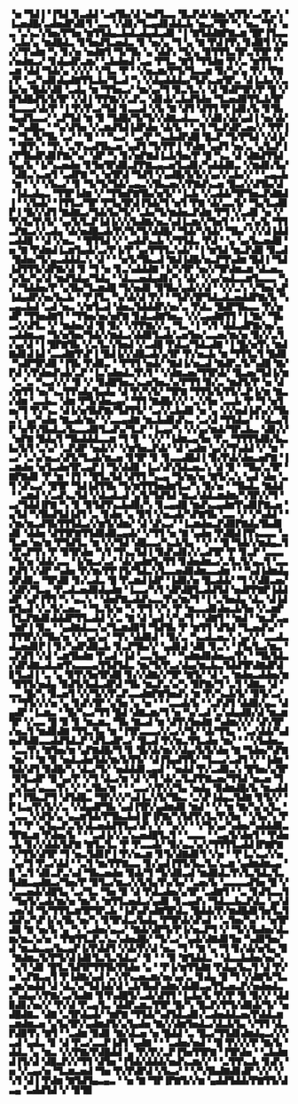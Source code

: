 ▝▅▝▜▟▐▝▐▜▟▝▊▃▟▟▝▃▅▜▙▞▟▝▅▟▜▃▃▝█▃▛▟▞▟▅▞▅▜▜▞▃▞▛▃▚▝▐▃▅▟█▞▃▟▅▟▛▟▊▜▝▃▃▝▞▟▊▞▜▃▄▟▊▟▟▃▙▝▅▃▞▜▛▝▚▝▅▃▝▜▚▝▄▃▝▃▚▃▚▜▅▞▛▜▅▝▆▜▜▟▄▃▙▟▃▟▄▟▃▟▊▝▐▝▇▜▟▟▇▛▇▃▆▝█▛▐▜▃▃▝▃▙▞▄▝▆▟█▟▃▝▊▜▅▟▜▃▅▟▃▝▊▝▅▞▄▝▜▝▄▝▇▝▛▟▐▜▚▝▊▟▉▜▝▞▅▞▞▜▚▟▆▝▚▝▊▞▅▝▅▟▇▜▝▜▞▜▙▝▄▝▟▟▚▝▜▞▄▝▉▜▜▜▃▜▛▃▜▜▛▝▛▞▅▟▆▃▞▝▊▟▄▟▛▃▆▞▝▃▙▟▅▟▝▃▄▝▛▜▃▝▇▜▝▜▜▟▆▝▛▞▃▝▆▜▜▝▝▃▆▝▟▟▝▜▟▞▄▝▞▞▞▝▞▜▃▝▛▝▝▞▅▃▆▞▛▜▞▜▃▃▆▝▉▞▚▞▄▝▛▞▝▛▇▞▛▝▃▞▚▟▊▟▄▟▇▜▜▃▙▞▜▃▟▝▚▝▞▟▄▟▟▟▄▞▜▟▚▃▅▜▛▃▝▟▐▃▙▞▞▃▙▞▅▝█▟▞▟▉▝▃▟▄▝▆▝▜▜▅▃▞▝▆▞▄▞▜▝▉▃▜▃▚▝▟▝▉▟▛▜▛▞▛▝█▝▞▟▜▟█▟▜▞▙▜▛▝▞▟▐▝▛▛▇▞▞▃▛▃▝▟▊▟▞▃▙▟▜▟▅▝▜▃▅▟▉▜▜▃▙▜▛▜▃▃▃▞▟▞▛▝▐▝▛▞▛▃▞▜▟▝▊▃▃▟▝▞▙▝▇▝▟▜▝▟▜▜▝▛▐▟▊▞▙▝▊▜▙▜▄▟▜▃▃▞▝▃▛▜▟▝▆▝▉▝▜▟█▞▜▞▜▞▞▟▇▃▟▃▃▝▞▟▊▞▟▞▄▟▐▝▅▞▟▞▅▞▚▟█▃▝▝▚▞▟▜▅▝▞▃▆▟▜▟▐▟▛▟▅▝▟▞▙▝▝▃▜▝▜▃▛▟▛▃▅▞▞▝▛▛▐▃▝▜▃▜▞▜▙▝▃▞▝▝█▝▝▝▚▃▞▝▃▞▛▝▚▃▙▟▛▟█▝█▃▛▝▜▞▛▜▟▝▞▟▐▞▝▝█▜▚▝▝▜▚▝▃▜▚▃▟▜▙▃▅▝▄▟▜▝▜▞▛▛▐▝▛▟▆▝▄▟▜▝▅▞▃▝▄▜▃▛▐▞▛▜▙▟▛▟▊▛▇▞▚▞▝▟▛▝▚▝▊▞▅▛▇▟▐▃▙▜▅▞▛▝█▝▚▃▝▟▝▟▇▟▜▜▟▜▄▞▙▝▐▞▚▃▅▟▅▝▊▜▅▜▛▟▉▃▛▛▇▃▄▃▅▜▃▟▊▞▚▟▟▟▉▃▝▞▆▟▊▞▙▞▝▟▉▃▚▃▅▜▝▃▟▛▇▝▚▝▅▜▛▟▝▜▟▜▝▞▄▟█▞▙▜▞▞▄▞▞▃▙▞▞▝▝▃▄▃▙▝▆▝▝▞▝▞▙▃▞▝▊▝▜▞▜▞▜▟▞▃▄▃▚▜▙▃▅▞▞▛▇▟▚▃▅▝█▃▞▞▟▜▙▞▟▝▐▟▃▟▄▃▝▜▜▛▐▟▆▝▞▝▜▜▅▛▇▜▙▞▅▜▞▝▐▃▙▝▞▃▟▟▞▜▛▜▅▃▛▟▇▟▐▝▝▞▙▟▞▝▐▜▜▃▞▜▛▝▛▜▄▜▛▟▐▜▟▞▜▝▅▜▝▛▇▝▟▞▃▃▜▞▝▜▄▜▃▟▉▛▐▝█▞▞▟▜▝▇▟▇▃▞▜▟▞▙▞▜▞▝▃▙▞▜▞▆▟▅▃▛▟▆▝▛▜▝▞▃▟▊▝▅▝▞▜▚▜▄▜▚▜▞▝▄▞▙▜▃▛▐▟▐▞▞▞▙▟▇▞▅▃▚▟▐▃▆▞▞▜▅▜▝▝▝▃▚▞▙▝▜▜▃▛▇▃▞▞▃▟▄▝▟▞▅▟█▃▟▞▛▞▜▞▜▞▟▟█▞▝▜▟▞▚▜▟▞▝▜▙▞▝▞▞▟▐▟▟▃▟▟█▝▝▟▝▞▅▃▝▝█▜▜▟▝▞▝▃▟▟▚▃▙▝▞▜▜▟▃▝▛▟▝▝▄▝▄▞▙▃▅▟█▝▅▝▇▝▛▟▆▟▐▃▆▜▄▟▞▃▞▛▐▞▛▝▄▞▛▜▜▃▚▟▞▝▐▝▆▜▟▝▆▃▛▟▉▝▉▃▟▝█▟▅▞▜▞▄▃▟▟▟▃▚▝▟▝▝▝▅▜▞▜▙▃▟▝▇▟▐▟█▞▅▃▛▜▚▟▆▝█▟▐▝▜▟▐▟▜▜▜▞▟▛▇▞▟▝▊▝▜▝▅▝▊▃▚▟▟▟▇▝▐▞▚▜▛▝▅▞▞▜▛▟▆▃▆▝▟▃▅▃▚▞▙▞▚▞▟▝▆▟▜▟▄▞▜▟▄▝▝▟▃▃▅▟▄▟▊▞▚▝▟▞▝▞▄▞▅▟▃▃▆▜▃▃▃▝▚▞▝▜▟▟▅▞▛▝▄▜▙▞▜▃▆▟█▝▜▞▅▟▊▝▉▜▙▞▄▟▞▞▟▝▝▞▞▃▚▝▞▜▅▞▄▛▐▟▄▟▛▞▅▞▙▃▙▝▝▛▐▜▃▝▚▞▟▞▟▝▛▞▝▝▜▟▚▜▛▜▟▃▟▃▅▟▟▛▇▞▙▝▚▃▄▃▙▟▝▃▟▝▅▃▝▞▆▜▃▟▝▟▅▃▜▟▟▟▛▞▅▞▃▝▛▟▃▝█▟▛▜▙▃▃▝▛▞▅▟▛▝▜▜▅▟▇▜▝▝▜▜▅▞▅▞▅▛▇▝▊▟▃▟▇▜▅▃▝▞▞▃▄▟▇▜▜▝▐▝▇▞▝▜▙▃▞▞▟▜▃▝▞▝▆▟▅▞▟▝█▝▉▞▝▞▛▛▇▞▞▃▝▜▃▝▐▝▚▜▝▟▟▃▟▛▇▞▅▞▃▃▟▟▆▃▄▝▜▞▅▜▅▞▜▟▞▞▆▟▃▞▟▟▉▜▃▟▞▃▅▜▅▞▃▃▅▞▆▞▅▝▉▞▞▃▜▞▄▞▟▝▐▝█▛▇▜▙▝▞▃▜▃▚▜▅▟▝▞▃▟█▝▛▟▃▞▜▟▃▟▇▝▐▝█▞▅▜▚▝▆▟▇▟▊▟▐▟▝▃▃▟▇▜▚▛▐▝█▟▐▞▞▟█▃▟▞▄▜▛▝▛▞▅▃▙▝▆▝▜▜▜▃▜▝█▟▉▝▚▟▛▜▛▟▉▝▐▜▙▝▛▟▉▃▝▝▛▜▜▝▅▟▞▝▇▟▐▞▅▃▟▝▇▟▛▃▜▞▚▟█▝▇▞▛▟▝▞▛▟▅▟▚▟▞▃▛▝▐▃▚▟▅▟▃▜▚▜▝▝▞▟▆▃▅▞▜▜▛▟▞▝█▃▅▞▜▟▐▞▆▝▃▝▃▝▚▃▞▞▞▝▉▝▞▝▉▟█▜▅▃▚▃▅▜▅▃▚▞▛▜▜▝▉▞▃▝▆▟▜▞▛▝▅▝▟▞▆▜▜▝▅▞▚▃▜▜▚▟▄▜▄▟▄▝▟▝▛▞▚▜▞▝▜▛▇▝▜▜▜▞▙▜▜▞▃▛▐▞▆▝▇▃▞▟▆▝▃▃▙▃▝▟▆▝▛▜▞▟▅▃▄▞▝▜▜▝▇▟█▞▞▞▝▃▚▜▅▝▃▃▙▝▛▝▜▝▅▜▅▞▜▝▛▞▚▃▝▟▐▞▅▜▙▛▇▞▜▟▜▜▞▝▃▞▞▃▙▟▉▝▅▝▄▝▞▞▅▟▐▟▚▞▞▜▙▃▚▝▄▞▚▟▅▝▇▃▟▞▆▞▝▞▃▃▄▟▇▝▆▃▙▟▊▟▚▃▝▃▞▟▝▜▜▟▄▞▝▝▟▃▄▜▛▝▅▜▚▜▙▟▃▞▙▃▃▟▉▜▃▟▚▞▜▃▛▝▐▃▄▞▚▝▞▞▄▞▆▟▞▜▛▃▙▃▝▟▊▞▞▝▅▛▇▝█▟▄▜▝▜▙▟▟▟▃▃▆▝▜▝▊▝▝▞▞▝▐▟▆▃▄▜▅▝▛▃▝▜▜▜▜▟▉▞▙▃▙▞▙▜▝▃▚▞▝▃▛▟▛▝▅▟▞▞▝▞▆▜▅▃▛▟▞▝▟▝▃▟▆▝▄▞▞▜▚▟▟▝▞▝▆▝▃▞▝▃▚▞▅▃▞▟▜▞▜▃▟▞▆▃▅▝▊▜▛▝▊▝▊▃▃▟█▟▐▝▉▞▛▟▞▟▅▃▅▛▇▝▐▃▆▟▅▝▅▜▃▟▅▜▛▃▄▛▐▝▜▞▟▟▉▝▐▃▞▟▚▜▟▃▅▃▚▝▟▝█▝▝▜▙▞▃▜▛▝▇▛▇▟▊▝▛▝▆▝▐▜▝▝█▜▃▜▟▝▟▜▜▝▚▃▄▝▜▞▆▞▅▝▇▜▞▃▚▝▄▟▝▟▅▝▃▜▝▟▚▃▞▝█▜▛▝▜▟▐▟▜▜▙▝▜▞▆▜▜▜▅▟▆▜▃▞▚▝▉▞▅▝▝▜▙▟▃▝▇▟▟▝▝▃▆▟▝▞▃▟▚▃▜▟▝▞▟▃▟▃▟▝▄▜▞▜▟▜▟▝▆▃▞▟▟▃▆▟▆▞▚▜▛▞▞▜▝▃▞▜▟▟▐▛▇▝▚▝▊▝▉▜▟▜▚▃▙▟▉▞▚▝▊▃▄▟█▝▆▟▚▃▄▟▆▜▚▟▊▛▇▃▅▝▄▜▟▝▚▜▙▟▜▟▐▟▜▝▃▝▊▟▅▝▄▝▉▜▝▞▅▃▟▞▚▛▇▜▙▝▃▃▝▞▝▞▚▟▟▝▝▞▆▞▆▃▟▜▙▜▜▜▟▃▞▞▆▜▞▟▆▞▝▟▝▟▚▃▞▝▐▃▆▟▅▃▛▟▉▛▇▟▄▜▙▟▊▟▊▝▟▟▅▝▟▜▜▛▇▜▜▟▉▟▉▃▄▟▞▝▞▜▜▝▅▝▇▝▄▟▅▝▛▟█▟▐▜▚▃▃▃▝▃▜▃▆▝▅▞▆▝▛▜▟▜▃▝▆▝▞▞▜▟▝▟█▃▃▞▚▃▙▜▄▝▝▞▝▝█▝▜▟▞▞▆▟▄▃▜▞▛▃▛▜▚▝▛▝▉▜▛▟▅▝▚▜▝▜▚▃▜▟▐▝▉▟▚▟▊▞▞▃▟▜▛▝▛▝▊▃▛▝▃▃▃▝▜▞▅▝▟▟▞▃▃▝▐▞▆▃▞▃▞▝▟▞▄▟▆▜▄▜▜▝▊▟▅▟▆▃▞▃▜▃▜▞▄▃▜▝▃▃▛▟▜▝▞▟▛▝▚▟▅▝▛▞▆▞▛▛▐▜▞▜▟▃▚▜▃▃▅▟▉▟▆▃▃▟▆▝▝▝▚▟▐▟▆▟▄▟▛▟▉▃▝▜▛▟▉▝▊▞▃▟▃▝█▝▛▃▆▟▐▟▛▝▐▟▉▞▅▝█▃▟▟▞▝▜▝▞▟▉▃▅▞▞▟▛▞▜▃▄▝▛▃▟▃▅▟▉▟▄▟▆▝▐▃▃▞▚▜▝▟▛▟█▜▃▟▟▜▟▝▅▟▛▛▇▛▐▟▟▟▛▝▄▛▐▜▜▝▚▝▄▃▚▝▝▟▅▛▇▃▟▟▚▃▃▜▚▞▆▞▜▝▐▝▃▜▅▟▄▝▟▃▝▟▐▟▆▜▄▟▝▞▃▜▞▃▅▃▝▝▜▃▜▞▅▝▚▝▛▜▝▞▚▝▛▝▆▃▃▟▊▟▅▃▙▜▅▝▞▃▆▛▐▜▃▛▇▟▊▟▟▟▛▜▜▃▟▟▝▞▃▝▇▝▟▝▄▟▝▞▚▞▜▝▝▟▇▜▝▝▆▟▝▝▆▃▛▃▄▝▆▛▐▝▉▃▝▝▄▟▇▟▃▃▚▞▜▃▆▟▉▜▝▜▟▜▙▝▛▝▆▜▜▝▟▜▟▝▜▃▅▟▚▞▝▜▜▜▛▞▞▜▙▞▅▝▞▝▄▞▄▞▝▜▚▝▟▟▉▟▝▝▉▞▃▝▚▃▟▃▅▃▚▝▄▞▞▝▃▃▟▃▟▃▅▟▊▛▐▝▊▞▚▟▛▟▉▃▙▝▊▃▛▜▙▞▞▝▄▟▊▟▝▟▉▝▊▃▚▝▐▜▄▜▃▞▆▃▝▃▛▟▜▝▞▟▝▃▆▜▙▟▆▝▛▃▟▝▐▟▝▃▃▜▄▞▝▝▚▟▆▟▉▟▅▃▄▜▚▝▝▜▙▜▟▃▞▟▛▟▇▃▟▃▆▜▚▃▃▃▄▜▜▟▜▟▃▝▆▞▜▞▛▃▞▟▄▞▆▃▙▃▜▟▟▜▛▟▇▟▛▟▊▜▃▟▐▝▃▝▄▝▉▜▚▜▅▜▛▟█▝▊▞▞▟▇▞▞▜▛▝▇▜▞▝▟▝▃▝▆▟▅▃▟▟▅▞▆▝█▜▜▞▅▟▄▝▉▟▜▞▙▟▃▟▛▟▝▜▙▝▆▃▛▃▚▞▚▝▉▛▇▞▜▝▃▜▝▟▇▃▝▟▝▃▃▝█▞▚▝▉▃▅▜▝▞▞▜▞▞▛▃▛▃▃▟▆▛▇▜▅▟▚▝▆▝▛▞▚▃▙▜▞▝▉▜▞▃▞▝▝▜▜▞▞▞▅▝▄▝▊▟▚▜▛▝▄▜▅▝▄▝▅▝▝▝▃▃▟▞▙▝▝▃▛▟▜▝▟▟▉▞▄▃▝▟▄▟▛▝▐▃▆▃▝▝█▞▚▃▞▜▜▝█▟▝▟▇▃▆▞▜▝▅▝▚▞▃▟▝▃▚▟▄▟▉▞▟▝▆▃▆▜▛▝▞▃▃▝█▝▉▝▊▝▆▃▆▃▝▜▙▝▇▃▟▝▆▝▟▜▚▜▅▟▇▝▚▟▆▞▞▞▝▟▚▜▛▞▅▃▜▝▆▟▉▟▇▝▜▜▃▜▄▝▆▝▐▜▛▃▃▃▞▞▃▞▞▜▞▝▟▞▜▜▄▝▝▃▞▟▟▞▚▟▅▟▜▟▉▃▃▟▟▜▟▃▛▝▟▜▃▟▛▃▞▝█▃▟▝▛▞▆▃▜▜▃▟▅▝▆▞▝▝▝▞▙▟▅▃▝▃▃▜▚▝▇▜▅▞▆▝▄▛▇▟█▞▜▝▊▝█▞▟▞▆▞▞▟▄▞▙▜▞▟▅▝▇▝▜▟▅▞▚▛▇▝▆▞▝▝▇▝▉▝▅▟▃▟▅▜▟▞▆▞▙▜▜▞▝▟▐▜▄▟▜▜▞▝▜▃▃▞▃▟▜▝▞▝▐▟▆▝▜▟▞▟▜▝▉▟█▞▚▝▟▃▞▜▞▝▅▟▟▟▊▃▄▟▝▝▅▟▟▝▛▞▃▟▉▃▚▝█▜▅▞▄▜▛▝▉▜▃▟▛▝█▝▄▞▛▝▞▜▝▟▃▞▆▝▟▝▞▜▝▟▞▃▜▃▛▛▇▃▅▞▜▜▟▝▅▃▅▝▜▝▄▜▃▞▄▃▃▜▚▝▞▝▃▜▙▞▆▝▝▝▃▃▞▞▛▞▞▜▄▝▅▟▄▝▉▟▆▟█▞▙▝▆▃▟▟▛▝▐▜▙▃▛▜▝▟▜▟█▃▝▜▛▞▞▞▚▟▐▃▚▜▞▜▙▃▝▃▚▛▐▟▄▃▜▟▇▝▊▜▞▞▝▛▐▃▄▜▚▜▞▞▃▝▞▟▄▟▛▜▙▝▄▟▐▜▛▞▄▟▆▟▉▝▆▟▝▝▞▝▆▝▇▞▚▞▄▜▃▝▝▃▃▝▞▟▜▞▄▝▄▃▆▜▟▞▛▜▙▃▙▟▐▛▐▛▇▞▚▜▟▜▚▜▃▜▚▜▅▝▝▞▙▞▚▝▛▜▝▝▛▝▄▜▄▃▛▃▜▞▟▃▅▟▟▜▜▃▞▟▚▝▞▝▚▞▞▝▝▞▜▞▄▞▚▟▅▞▚▟▟▟▉▃▜▛▇▃▆▝▛▟▅▞▙▝▝▝▃▟▐▞▞▃▚▃▅▟█▜▃▜▝▝▃▃▃▝▝▃▄▜▞▟▅▜▝▝▛▟▅▃▙▝▊▞▞▟▟▞▙▛▇▝▇▜▃▜▃▝▛▝▛▃▃▟▞▝▉▞▄▃▚▞▞▜▜▜▜▃▟▟▐▛▇▛▇▝▞▜▜▞▟▜▛▝▜▝▅▃▜▟▊▛▐▝▛▞▅▃▆▝▊▜▞▟▇▟▊▜▝▞▅▝▝▛▐▃▚▃▞▞▅▝▄▞▜▝▛▃▞▟▟▝▝▃▜▝▆▞▛▛▇▃▃▝▊▞▄▟▐▜▜▞▙▃▜▃▚▃▆▝▄▟▆▟▆▃▄▝▉▝▃▜▝▟▊▃▛▃▚▟▝▜▙▃▅▟▅▝▉▟▞▜▝▜▞▟▉▃▟▝▆▟▉▟▃▜▚▜▃▜▟▃▜▃▜▟▇▃▄▟▇▃▞▜▅▞▛▝▉▜▃▞▆▃▞▞▙▜▄▜▚▞▙▞▝▃▅▞▙▝▃▃▃▃▟▜▅▝█▝▞▞▃▃▅▟▞▟█▜▄▝▃▞▜▃▝▜▅▝▉▝▟▝▛▟▃▟▅▞▄▜▛▝▃▟▇▜▝▝▃▝▊▟▜▃▃▜▝▜▅▜▞▃▟▞▆▞▅▝▆▞▚▝▆▜▜▃▅▟▃▞▄▟▊▝▊▃▄▟▚▝▜▟▃▃▙▃▛▟▃▝▄▞▟▃▅▞▟▝▜▞▜▜▜▃▆▜▛▜▛▃▙▝▐▟▚▟▚▟▇▜▛▟▃▝█▟▟▞▛▞▆▟█▟▊▜▅▜▃▜▟▟▚▞▚▛▐▞▄▜▙▝▅▞▚▝▊▜▛▟▃▞▙▟▄▝▛▜▛▟▞▟▚▟▝▝▃▜▅▞▚▞▝▝▅▜▛▟▉▝▇▝▅▞▙▝▄▝▚▝▃▟▅▞▄▃▞▝▇▟▞▟▛▜▞▛▐▞▅▃▛▜▝▞▝▜▞▞▙▟▅▞▟▃▆▞▆▃▚▞▅▝▝▛▇▜▜▃▛▃▚▃▚▟▅▟█▞▝▜▞▃▞▝▄▟▞▟▇▟▊▜▅▝▚▟▉▜▅▞▟▝▆▃▙▃▄▞▙▃▄▛▐▞▛▟▟▜▝▞▟▞▛▞▟▝▅▃▝▜▝▝▇▝▄▝▜▝▊▞▟▞▅▜▄▝▉▝▇▟▆▃▜▞▛▜▞▟▐▟▊▜▃▜▃▜▟▃▞▝▊▝▝▝▉▝▇▜▟▟▃▝▝▟▃▃▙▟▅▞▅▞▚▝▄▜▝▟▊▝█▜▃▜▟▜▛▜▜▜▙▜▜▟▅▝▄▝▝▛▐▞▆▜▜▟▇▝▛▟▄▞▙▃▜▝▟▝▛▞▅▝▃▛▇▃▄▜▝▛▐▟▇▞▄▟▝▃▚▜▚▃▅▃▆▞▅▞▄▞▃▝▊▟▄▝█▝▜▝▞▟▇▜▞▜▃▃▆▞▅▟▟▝▟▝▟▃▚▞▜▟▐▟▞▟▝▃▙▜▙▟▚▟▆▞▟▟▉▃▄▜▜▃▅▃▛▞▅▟▅▟▃▞▚▟▄▞▞▛▇▞▃▞▙▟▇▝▊▜▚▟█▜▞▃▟▞▟▜▜▝▐▃▙▞▙▝▛▞▛▝▉▝▉▞▞▝▟▟▉▟▊▞▅▞▞▝▛▞▟▝▛▃▄▜▃▝▟▟▛▃▆▃▜▜▛▝█▞▚▝█▃▛▞▛▜▞▟▉▟▞▜▞▝▅▟█▟▇▃▝▟▇▝▃▜▛▟▄▟▞▝▆▛▇▝▜▜▟▞▚▟▜▟▃▟▊▞▃▟▅▟▟▃▅▞▛▟▟▃▆▃▆▟▆▃▅▝▄▜▄▜▛▞▄▟▆▟▜▞▄▜▄▟▅▝▇▞▞▟▆▜▅▟▃▞▟▃▙▜▄▝▞▜▜▝▟▃▛▟▉▜▚▝▇▜▝▝▃▟▆▝▉▟▊▝▇▞▟▃▅▝▅▝█▟▟▝▃▝█▃▞▜▜▟▊▟▆▟▄▃▞▞▞▃▟▝▄▟▃▝▊▝▟▝▛▃▞▃▃▛▐▟▜▝▄▟▇▝▝▝▃▟▅▞▅▟▝▝█▝▛▞▞▞▛▝▇▞▙▝▟▟▃▝▄▝▆▃▝▞▞▛▇▞▛▟█▟▟▝▄▝▛▞▛▞▃▛▐▜▅▜▜▛▇▝▐▜▛▟▅▝▝▃▙▟▆▟▐▜▞▟▝▟█▃▛▞▞▜▜▝▟▜▅▝▐▜▟▞▟▟▟▞▅▟▚▃▆▞▞▝▝▃▜▜▚▃▙▝▊▟▚▝▅▝▞▃▄▞▅▝▜▃▆▃▅▟▝▜▅▝▛▞▛▟▛▟▝▞▙▃▞▝▝▞▚▜▙▟▇▟▊▟▛▝▞▞▝▞▚▜▝▟▐▝▛▟▆▝▇▜▟▜▄▃▄▃▝▝▅▝▇▝▜▛▐▛▇▜▞▞▆▝▄▟▟▜▟▟▞▛▇▜▜▞▟▃▄▝▃▟▟▜▟▝▞▝▉▜▉
